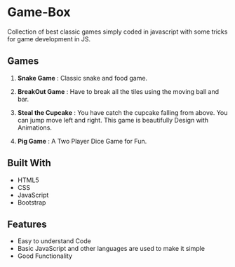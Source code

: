 # Game-Box
Collection of best classic games simply coded in javascript with some tricks for game development in JS.   

## Games

1. **Snake Game** : Classic snake and food game.

2. **BreakOut Game** : Have to break all the tiles using the moving ball and bar.

3. **Steal the Cupcake** : You have catch the cupcake falling from above. You can jump move left and right. This game is beautifully Design with Animations.

4. **Pig Game** : A Two Player Dice Game for Fun.

## Built With

- HTML5
- CSS
- JavaScript
- Bootstrap

## Features

- Easy to understand Code
- Basic JavaScript and other languages are used to make it simple
- Good Functionality


